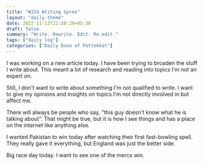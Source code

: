 ```yaml
---
title: "#224 Writing Spree"
layout: "daily-theme"
date: 2022-11-13T22:58:29+05:30
draft: false
summary: "Write. Rewrite. Edit. Re-edit."
tags: ["daily log"]
categories: ["Daily Dose of Pottekkat"]
---
```


I was working on a new article today. I have been trying to broaden the stuff I write about. This meant a lot of research and reading into topics I'm not an expert on.

Still, I don't want to write about something I'm not qualified to write. I want to give my opinions and insights on topics I'm not directly involved in but affect me.

There will always be people who say, "this guy doesn't know what he is talking about". That might be true, but it is how I see things and has a place on the internet like anything else.

I wanted Pakistan to win today after watching their first fast-bowling spell. They really gave it everything, but England was just the better side.

Big race day today. I want to see one of the mercs win.
